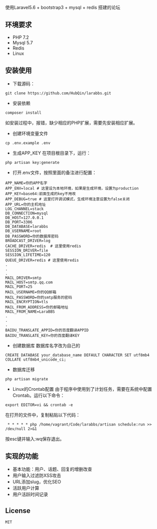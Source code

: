 使用Laravel5.6 + bootstrap3 + mysql + redis 搭建的论坛

## 环境要求

* PHP 7.2
* Mysql 5.7
* Redis
* Linux

## 安装使用

* 下载源码：
```
git clone https://github.com/HubQin/larabbs.git
```
* 安装依赖
```
composer install
```
如安装过程中，报错，缺少相应的PHP扩展，需要先安装相应扩展。

*  创建环境变量文件
```
cp .env.example .env
```
* 生成APP_KEY
在项目根目录下，运行：
```
php artisan key:generate
```
* 打开.env文件，按照里面的备注进行配置：
```
APP_NAME=你的APP名字
APP_ENV=local # 这里设为本地环境，如果是生成环境，设置为production
APP_KEY=base64:前面生成的key不用改
APP_DEBUG=true # 这里打开调试模式，生成环境注意设置为false关闭
APP_URL=你的主机地址
LOG_CHANNEL=stack
DB_CONNECTION=mysql
DB_HOST=127.0.0.1
DB_PORT=3306
DB_DATABASE=larabbs
DB_USERNAME=root
DB_PASSWORD=你的数据库密码
BROADCAST_DRIVER=log
CACHE_DRIVER=redis  # 这里使用redis
SESSION_DRIVER=file
SESSION_LIFETIME=120
QUEUE_DRIVER=redis # 这里使用redis
.
.
.
MAIL_DRIVER=smtp
MAIL_HOST=smtp.qq.com
MAIL_PORT=25
MAIL_USERNAME=你的QQ邮箱
MAIL_PASSWORD=你的smtp服务的密码
MAIL_ENCRYPTION=tls
MAIL_FROM_ADDRESS=你的邮箱地址
MAIL_FROM_NAME=LaraBBS
.
.
.
BAIDU_TRANSLATE_APPID=你的百度翻译APPID
BAIDU_TRANSLATE_KEY=你的百度翻译KEY
```

*  创建数据库
数据库名字改为自己的
```
CREATE DATABASE your_database_name DEFAULT CHARACTER SET utf8mb4 COLLATE utf8mb4_unicode_ci;
```

* 数据库迁移
```
php artisan migrate
```
* Linux的Crontab配置
由于程序中使用到了计划任务，需要在系统中配置Crontab。运行以下命令：
```
export EDITOR=vi && crontab -e
```
在打开的文件中，复制粘贴以下代码：
```
 * * * * * php /home/vagrant/Code/larabbs/artisan schedule:run >> /dev/null 2>&1
```
按esc键并输入:wq保存退出。

## 实现的功能
* 基本功能：用户、话题、回复的增删改查
* 用户输入过滤防XSS攻击
* URL添加slug，优化SEO
* 活跃用户计算
* 用户活跃时间记录

## License
    MIT
